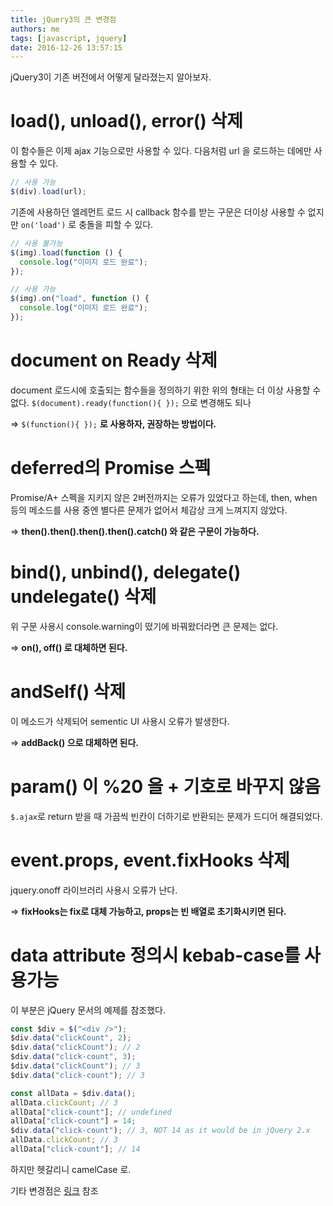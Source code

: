```yaml
---
title: jQuery3의 큰 변경점
authors: me
tags: [javascript, jquery]
date: 2016-12-26 13:57:15
---
```


jQuery3이 기존 버전에서 어떻게 달라졌는지 알아보자.

# load(), unload(), error() 삭제

이 함수들은 이제 ajax 기능으로만 사용할 수 있다.
다음처럼 url 을 로드하는 데에만 사용할 수 있다.

```js
// 사용 가능
$(div).load(url);
```

기존에 사용하던 엘레먼트 로드 시 callback 함수를 받는 구문은 더이상 사용할 수 없지만 `on('load')` 로 충돌을 피할 수 있다.

```js
// 사용 불가능
$(img).load(function () {
  console.log("이미지 로드 완료");
});

// 사용 가능
$(img).on("load", function () {
  console.log("이미지 로드 완료");
});
```

# document on Ready 삭제

document 로드시에 호출되는 함수들을 정의하기 위한 위의 형태는 더 이상 사용할 수 없다.
`$(document).ready(function(){ });` 으로 변경해도 되나

=> `$(function(){ });` **로 사용하자, 권장하는 방법이다.**

# deferred의 Promise 스펙

Promise/A+ 스펙을 지키지 않은 2버전까지는 오류가 있었다고 하는데, then, when 등의 메소드를 사용 중엔 별다른 문제가 없어서
체감상 크게 느껴지지 않았다.

=> **then().then().then().then().catch() 와 같은 구문이 가능하다.**

# bind(), unbind(), delegate() undelegate() 삭제

위 구문 사용시 console.warning이 떴기에 바꿔왔더라면 큰 문제는 없다.

=> **on(), off() 로 대체하면 된다.**

# andSelf() 삭제

이 메소드가 삭제되어 sementic UI 사용시 오류가 발생한다.

=> **addBack() 으로 대체하면 된다.**

# param() 이 %20 을 + 기호로 바꾸지 않음

`$.ajax`로 return 받을 때 가끔씩 빈칸이 더하기로 반환되는 문제가 드디어 해결되었다.

# event.props, event.fixHooks 삭제

jquery.onoff 라이브러리 사용시 오류가 난다.

=> **fixHooks는 fix로 대체 가능하고, props는 빈 배열로 초기화시키면 된다.**

# data attribute 정의시 kebab-case를 사용가능

이 부분은 jQuery 문서의 예제를 참조했다.

```javascript
const $div = $("<div />");
$div.data("clickCount", 2);
$div.data("clickCount"); // 2
$div.data("click-count", 3);
$div.data("clickCount"); // 3
$div.data("click-count"); // 3

const allData = $div.data();
allData.clickCount; // 3
allData["click-count"]; // undefined
allData["click-count"] = 14;
$div.data("click-count"); // 3, NOT 14 as it would be in jQuery 2.x
allData.clickCount; // 3
allData["click-count"]; // 14
```

하지만 헷갈리니 camelCase 로.

기타 변경점은 [링크](https://jquery.com/upgrade-guide/3.0/#data) 참조
